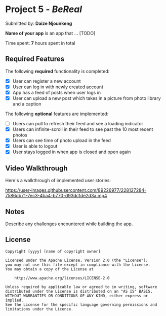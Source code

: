 # Project 5 - *BeReal*

Submitted by: **Daize Njounkeng**

**Name of your app** is an app that ... [TODO] 

Time spent: **7** hours spent in total

## Required Features

The following **required** functionality is completed:

- [X] User can register a new account
- [X] User can log in with newly created account
- [X] App has a feed of posts when user logs in
- [X] User can upload a new post which takes in a picture from photo library and a caption	
 
The following **optional** features are implemented:

- [ ] Users can pull to refresh their feed and see a loading indicator
- [X] Users can infinite-scroll in their feed to see past the 10 most recent photos
- [X] Users can see time of photo upload in the feed	
- [X] User is able to logout
- [X] User stays logged in when app is closed and open again	

## Video Walkthrough

Here's a walkthrough of implemented user stories:


https://user-images.githubusercontent.com/89226977/228127284-7586db71-7ec3-4ba4-b770-d93dc1de2d3a.mp4



## Notes

Describe any challenges encountered while building the app.

## License

    Copyright [yyyy] [name of copyright owner]

    Licensed under the Apache License, Version 2.0 (the "License");
    you may not use this file except in compliance with the License.
    You may obtain a copy of the License at

        http://www.apache.org/licenses/LICENSE-2.0

    Unless required by applicable law or agreed to in writing, software
    distributed under the License is distributed on an "AS IS" BASIS,
    WITHOUT WARRANTIES OR CONDITIONS OF ANY KIND, either express or implied.
    See the License for the specific language governing permissions and
    limitations under the License.
